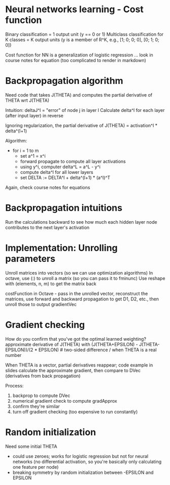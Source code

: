 # Neural networks learning - Cost function
Binary classification = 1 output unit (y == 0 or 1)
Multiclass classification for K classes = K output units (y is a member of R^K, e.g., [1; 0; 0; 0], [0; 1; 0; 0])

Cost function for NN is a generalization of logistic regression
... look in course notes for equation (too complicated to render in markdown)

# Backpropagation algorithm
Need code that takes J(THETA) and computes the partial derivative of THETA wrt J(THETA)

Intuition: deltaJ^l = "error" of node j in layer l
Calculate delta^l for each layer (after input layer) in reverse

Ignoring regularization, the partial derivative of J(THETA) = activation^l * delta^(l+1)

Algorithm:
* for i = 1 to m
  * set a^1 = x^i
  * forward propagate to compute all layer activations
  * using y^i, computer delta^L = a^L - y^i
  * compute delta^l for all lower layers
  * set DELTA := DELTA^l + delta^(l+1) * (a^l)^T

Again, check course notes for equations

# Backpropagation intuitions
Run the calculations backward to see how much each hidden layer node contributes to the next layer's activation

# Implementation: Unrolling parameters
Unroll matrices into vectors (so we can use optimization algorithms)
In octave, use (:) to unroll a matrix (so you can pass it to fminunc)
Use reshape with (elements, n, m) to get the matrix back

costFunction in Octave - pass in the unrolled vector, reconstruct the matrices, use forward and backward propagation to get D1, D2, etc., then unroll those to output gradientVec

# Gradient checking
How do you confirm that you've got the optimal learned weighting?
approximate derivative of J(THETA) with (J(THETA+EPSILON) - J(THETA-EPSILON))/(2 * EPSILON) # two-sided difference / when THETA is a real number

When THETA is a vector, partial derivatives reappear; code example in slides
calculate the approximate gradient, then compare to DVec (derivatives from back propagation)

Process:
1. backprop to compute DVec
2. numerical gradient check to compute gradApprox
3. confirm they're similar
4. turn off gradient checking (too expensive to run constantly)

# Random initialization
Need some initial THETA
* could use zeroes; works for logistic regression but not for neural networks (no differential activation, so you're basically only calculating one feature per node)
* breaking symmetry by random initialization between -EPSILON and EPSILON

# 

